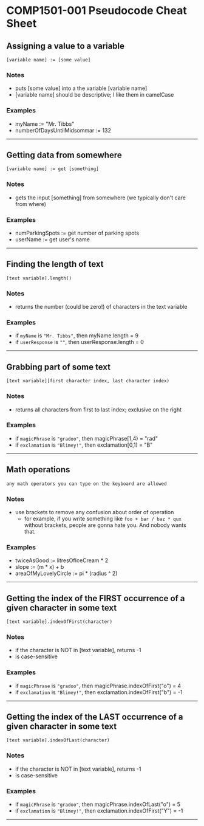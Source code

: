 # COMP1501-001 Pseudocode Cheat Sheet

## Assigning a value to a variable

```text
[variable name] := [some value]
```

### Notes

- puts [some value] into a the variable [variable name]
- [variable name] should be descriptive; I like them in camelCase

### Examples

- myName := "Mr. Tibbs"
- numberOfDaysUntilMidsommar := 132

---

## Getting data from somewhere

```text
[variable name] := get [something]
```

### Notes

- gets the input [something] from somewhere (we typically don't care from where)

### Examples

- numParkingSpots := get number of parking spots
- userName := get user's name

---

## Finding the length of text

```text
[text variable].length()
```

### Notes

- returns the number (could be zero!) of characters in the text variable

### Examples

- if `myName` is `"Mr. Tibbs"`, then myName.length = 9
- if `userResponse` is `""`, then userResponse.length = 0

---

## Grabbing part of some text

```text
[text variable][first character index, last character index)
```

### Notes

- returns all characters from first to last index; exclusive on the right

### Examples

- if `magicPhrase` is `"gradoo"`, then magicPhrase[1,4) = "rad"
- if `exclamation` is `"Blimey!"`, then exclamation[0,1) = "B"

---

## Math operations

```text
any math operators you can type on the keyboard are allowed
```

### Notes

- use brackets to remove any confusion about order of operation
  - for example, if you write something like `foo + bar / baz * qux` without brackets, people are gonna hate you. And nobody wants that.

### Examples

- twiceAsGood := litresOfIceCream \* 2
- slope := (m \* x) + b
- areaOfMyLovelyCircle := pi \* (radius ^ 2)

---

## Getting the index of the FIRST occurrence of a given character in some text

```text
[text variable].indexOfFirst(character)
```

### Notes

- if the character is NOT in [text variable], returns -1
- is case-sensitive

### Examples

- if `magicPhrase` is `"gradoo"`, then magicPhrase.indexOfFirst("o") = 4
- if `exclamation` is `"Blimey!"`, then exclamation.indexOfFirst("b") = -1

---

## Getting the index of the LAST occurrence of a given character in some text

```text
[text variable].indexOfLast(character)
```

### Notes

- if the character is NOT in [text variable], returns -1
- is case-sensitive

### Examples

- if `magicPhrase` is `"gradoo"`, then magicPhrase.indexOfLast("o") = 5
- if `exclamation` is `"Blimey!"`, then exclamation.indexOfFirst("Y") = -1

---
